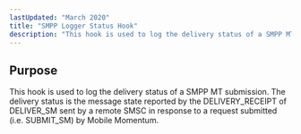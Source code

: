 ```yaml
---
lastUpdated: "March 2020"
title: "SMPP Logger Status Hook"
description: "This hook is used to log the delivery status of a SMPP MT submission The delivery status is the message state reported by the DELIVERY RECEIPT of DELIVER SM sent by a remote SMSC in response to a request submitted i e SUBMIT SM by Mobile Momentum..."
---
```



## <a name="SMPPLogStatusHook.purpose"></a> Purpose

This hook is used to log the delivery status of a SMPP MT submission. The delivery status is the message state reported by the DELIVERY_RECEIPT of DELIVER_SM sent by a remote SMSC in response to a request submitted (i.e. SUBMIT_SM) by Mobile Momentum.